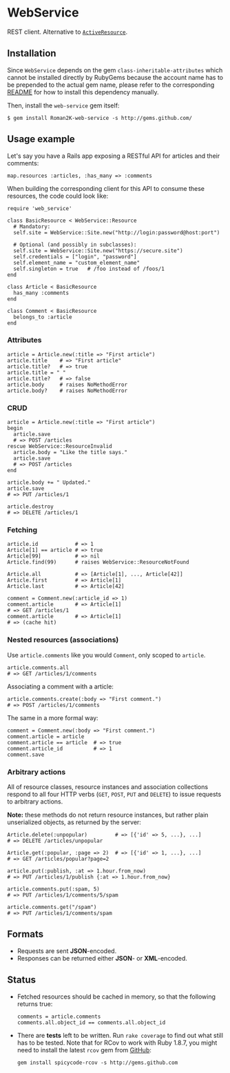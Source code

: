 # WebService

REST client. Alternative to [`ActiveResource`](http://api.rubyonrails.org/classes/ActiveResource/Base.html).

## Installation

Since `WebService` depends on the gem `class-inheritable-attributes` which cannot be installed directly by RubyGems because the account name has to be prepended to the actual gem name, please refer to the corresponding [README](http://github.com/Roman2K/class-inheritable-attributes/tree) for how to install this dependency manually.

Then, install the `web-service` gem itself:

    $ gem install Roman2K-web-service -s http://gems.github.com/

## Usage example

Let's say you have a Rails app exposing a RESTful API for articles and their comments:

    map.resources :articles, :has_many => :comments

When building the corresponding client for this API to consume these resources, the code could look like:

    require 'web_service'
    
    class BasicResource < WebService::Resource
      # Mandatory:
      self.site = WebService::Site.new("http://login:password@host:port")
      
      # Optional (and possibly in subclasses):
      self.site = WebService::Site.new("https://secure.site")
      self.credentials = ["login", "password"]
      self.element_name = "custom_element_name"
      self.singleton = true   # /foo instead of /foos/1
    end
    
    class Article < BasicResource
      has_many :comments
    end
    
    class Comment < BasicResource
      belongs_to :article
    end

### Attributes

    article = Article.new(:title => "First article")
    article.title    # => "First article"
    article.title?   # => true
    article.title = " "
    article.title?   # => false
    article.body     # raises NoMethodError
    article.body?    # raises NoMethodError

### CRUD

    article = Article.new(:title => "First article")
    begin
      article.save
      # => POST /articles
    rescue WebService::ResourceInvalid
      article.body = "Like the title says."
      article.save
      # => POST /articles
    end
    
    article.body += " Updated."
    article.save
    # => PUT /articles/1
    
    article.destroy
    # => DELETE /articles/1

### Fetching

    article.id            # => 1
    Article[1] == article # => true
    Article[99]           # => nil
    Article.find(99)      # raises WebService::ResourceNotFound
    
    Article.all           # => [Article[1], ..., Article[42]]
    Article.first         # => Article[1]
    Article.last          # => Article[42]
    
    comment = Comment.new(:article_id => 1)
    comment.article       # => Article[1]
    # => GET /articles/1
    comment.article       # => Article[1]
    # => (cache hit)

### Nested resources (associations)

Use `article.comments` like you would `Comment`, only scoped to `article`.

    article.comments.all
    # => GET /articles/1/comments

Associating a comment with a article:

    article.comments.create(:body => "First comment.")
    # => POST /articles/1/comments

The same in a more formal way:

    comment = Comment.new(:body => "First comment.")
    comment.article = article
    comment.article == article  # => true
    comment.article_id          # => 1
    comment.save

### Arbitrary actions

All of resource classes, resource instances and association collections respond to all four HTTP verbs (`GET`, `POST`, `PUT` and `DELETE`) to issue requests to arbitrary actions.

**Note:** these methods do not return resource instances, but rather plain unserialized objects, as returned by the server:

    Article.delete(:unpopular)         # => [{'id' => 5, ...}, ...]
    # => DELETE /articles/unpopular

    Article.get(:popular, :page => 2)  # => [{'id' => 1, ...}, ...]
    # => GET /articles/popular?page=2
    
    article.put(:publish, :at => 1.hour.from_now)
    # => PUT /articles/1/publish {:at => 1.hour.from_now}
    
    article.comments.put(:spam, 5)
    # => PUT /articles/1/comments/5/spam
    
    article.comments.get("/spam")
    # => PUT /articles/1/comments/spam

## Formats

* Requests are sent **JSON**-encoded.
* Responses can be returned either **JSON**- or **XML**-encoded.

## Status

*   Fetched resources should be cached in memory, so that the following returns true:

        comments = article.comments
        comments.all.object_id == comments.all.object_id

*   There are **tests** left to be written. Run `rake coverage` to find out what still has to be tested. Note that for RCov to work with Ruby 1.8.7, you might need to install the latest `rcov` gem from [GitHub](http://github.com/spicycode/rcov):

        gem install spicycode-rcov -s http://gems.github.com

